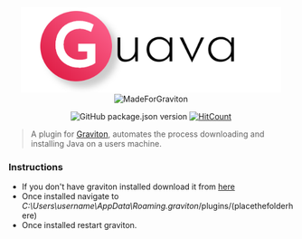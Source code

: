 <div align="center">
 <img src="./logo.png" sanitize="true" width="460" height="150"/></br>

 <img src="https://raw.githubusercontent.com/Graviton-Code-Editor/website/master/src/badges/made_for_graviton.svg?sanitize=true" alt="MadeForGraviton">

 ![GitHub package.json version](https://img.shields.io/github/package-json/v/yomiAdenaike01/Guava?style=flat-square) [![HitCount](http://hits.dwyl.io/yomiAdenaike01/Guava.svg)](http://hits.dwyl.io/yomiAdenaike01/Guava)
</div>

> A plugin for [Graviton](https://github.com/Graviton-Code-Editor/Graviton-App), automates the process downloading and installing Java on a users machine.


### Instructions 
- If you don't have graviton installed download it from [here](https://www.graviton.ml/)
- Once installed navigate to _C:\Users\username\AppData\Roaming\.graviton_/plugins/(placethefolderhere)
- Once installed restart graviton.





